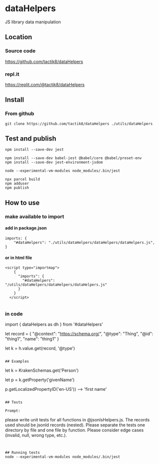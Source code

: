 # dataHelpers

JS library data manipulation

## Location

### Source code
https://github.com/tactik8/dataHelpers

### repl.it
https://replit.com/@tactik8/dataHelpers


## Install

### From github
```
git clone https://github.com/tactik8/dataHelpers ./utils/dataHelpers
```

## Test and publish

```
npm install --save-dev jest

npm install --save-dev babel-jest @babel/core @babel/preset-env
npm install --save-dev jest-environment-jsdom

node --experimental-vm-modules node_modules/.bin/jest

npx parcel build
npm adduser
npm publish

```



## How to use

### make available to import  
#### add in package.json 
``` 
imports: {
    "#dataHelpers": "./utils/dataHelpers/dataHelpers/dataHelpers.js",
}
```

#### or in html file
```
<script type="importmap">
    {
      "imports": {
        "#dataHelpers": "/utils/dataHelpers/dataHelpers/dataHelpers.js"
      }
    }
  </script>


```

 ### in code
 
import { dataHelpers as dh } from '#dataHelpers'

let record = {
    "@context": "https://schema.org/",
    "@type": "Thing",
    "@id": "thing1",
    "name": "thing1"
}


let k = h.value.get(record, '@type')


```

## Examples

```
let k = KrakenSchemas.get('Person')

let p = k.getProperty('givenName')

p.getLocalizedPropertyID('en-US')) --> 'first name'




```

## Tests

Prompt:
```
please write unit tests for all functions in @jsonlsHelpers.js. The records used should be jsonld records (nested). Please separate the tests one directory by file and one file by function. Please consider edge cases (invalid, null, wrong type, etc.).
```


## Running tests
node --experimental-vm-modules node_modules/.bin/jest

